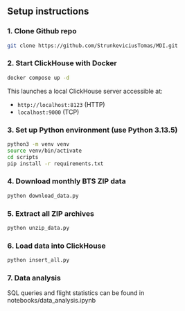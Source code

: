## Setup instructions

### 1. Clone Github repo
```bash
git clone https://github.com/StrunkeviciusTomas/MDI.git
```



### 2. Start ClickHouse with Docker

```bash
docker compose up -d
```

This launches a local ClickHouse server accessible at:

- `http://localhost:8123` (HTTP)
- `localhost:9000` (TCP)

### 3. Set up Python environment (use Python 3.13.5)

```bash
python3 -m venv venv
source venv/bin/activate
cd scripts
pip install -r requirements.txt
```

### 4. Download monthly BTS ZIP data

```bash
python download_data.py
```


### 5. Extract all ZIP archives

```bash
python unzip_data.py
```


### 6. Load data into ClickHouse

```bash
python insert_all.py
```

### 7. Data analysis

SQL queries and flight statistics can be found in notebooks/data_analysis.ipynb
